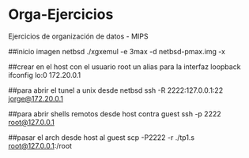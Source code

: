 # Orga-Ejercicios
Ejercicios de organización de datos - MIPS

##inicio imagen netbsd
./xgxemul -e 3max -d netbsd-pmax.img -x

##crear en el host con el usuario root un alias para la interfaz loopback
ifconfig lo:0 172.20.0.1

##para abrir el tunel a unix desde netbsd
ssh -R 2222:127.0.0.1:22 jorge@172.20.0.1

##para abrir shells remotos desde host contra guest
ssh -p 2222 root@127.0.0.1

##pasar el arch desde host al guest
scp -P2222 -r ./tp1.s root@127.0.0.1:/root